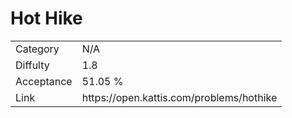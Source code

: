 # Hot Hike

<table>
    <tr>
        <td>Category</td>
        <td>N/A</td>
    </tr>
    <tr>
        <td>Diffulty</td>
        <td>1.8</td>
    </tr>
    <tr>
        <td>Acceptance</td>
        <td>51.05 %</td>
    </tr>
    <tr>
        <td>Link</td>
        <td>https://open.kattis.com/problems/hothike</td>
    </tr>
</table>
